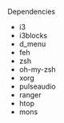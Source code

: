 Dependencies
  * i3
  * i3blocks
  * d_menu
  * feh
  * zsh
  * oh-my-zsh
  * xorg
  * pulseaudio
  * ranger
  * htop
  * mons
